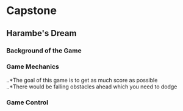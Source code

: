 # Capstone
## Harambe's Dream
### Background of the Game
### Game Mechanics

..*The goal of this game is to get as much score as possible  
..*There would be falling obstacles ahead which you need to dodge

### Game Control
